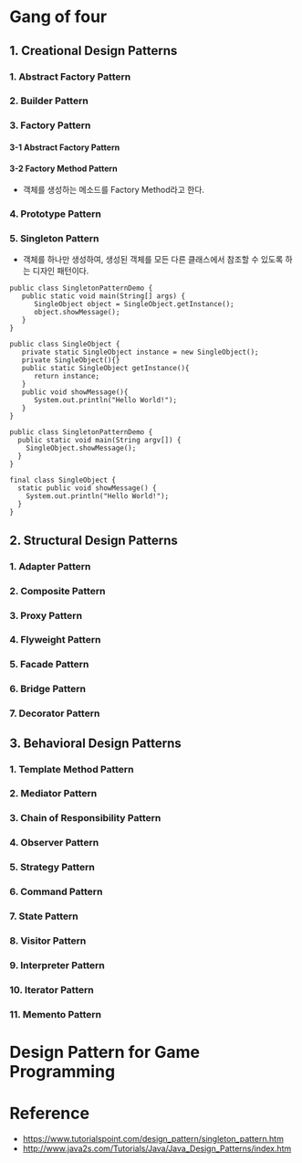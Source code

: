 # Gang of four

## 1. Creational Design Patterns

###  1. Abstract Factory Pattern
###  2. Builder Pattern
###  3. Factory Pattern

####   3-1 Abstract Factory Pattern

####   3-2 Factory Method Pattern
   - 객체를 생성하는 메소드를 Factory Method라고 한다. 

###  4. Prototype Pattern
###  5. Singleton Pattern
- 객체를 하나만 생성하여, 생성된 객체를 모든 다른 클래스에서 참조할 수 있도록 하는 디자인 패턴이다.

<pre><code>public class SingletonPatternDemo {
   public static void main(String[] args) {
      SingleObject object = SingleObject.getInstance();
      object.showMessage();
   }
}

public class SingleObject {
   private static SingleObject instance = new SingleObject();
   private SingleObject(){}
   public static SingleObject getInstance(){
      return instance;
   }
   public void showMessage(){
      System.out.println("Hello World!");
   }
}</code></pre>
<pre><code>public class SingletonPatternDemo {
  public static void main(String argv[]) {
    SingleObject.showMessage();
  }
}

final class SingleObject {
  static public void showMessage() {
    System.out.println("Hello World!");
  }
}</code></pre>


## 2. Structural Design Patterns
###  1. Adapter Pattern
###  2. Composite Pattern
###  3. Proxy Pattern
###  4. Flyweight Pattern
###  5. Facade Pattern
###  6. Bridge Pattern
###  7. Decorator Pattern

## 3. Behavioral Design Patterns
###  1. Template Method Pattern
###  2. Mediator Pattern
###  3. Chain of Responsibility Pattern
###  4. Observer Pattern
###  5. Strategy Pattern
###  6. Command Pattern
###  7. State Pattern
###  8. Visitor Pattern
###  9. Interpreter Pattern
###  10. Iterator Pattern
###  11. Memento Pattern

# Design Pattern for Game Programming


# Reference 
- https://www.tutorialspoint.com/design_pattern/singleton_pattern.htm
- http://www.java2s.com/Tutorials/Java/Java_Design_Patterns/index.htm
